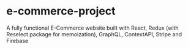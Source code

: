 # e-commerce-project

A fully functional E-Commerce website built with React, Redux (with Reselect package for memoization), GraphQL, ContextAPI, Stripe and Firebase
